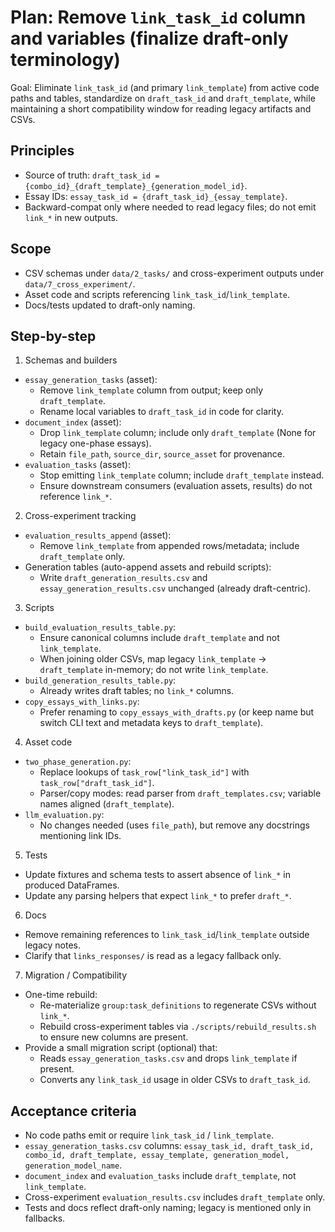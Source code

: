 # Plan: Remove `link_task_id` column and variables (finalize draft-only terminology)

Goal: Eliminate `link_task_id` (and primary `link_template`) from active code paths and tables, standardize on `draft_task_id` and `draft_template`, while maintaining a short compatibility window for reading legacy artifacts and CSVs.

## Principles
- Source of truth: `draft_task_id = {combo_id}_{draft_template}_{generation_model_id}`.
- Essay IDs: `essay_task_id = {draft_task_id}_{essay_template}`.
- Backward-compat only where needed to read legacy files; do not emit `link_*` in new outputs.

## Scope
- CSV schemas under `data/2_tasks/` and cross-experiment outputs under `data/7_cross_experiment/`.
- Asset code and scripts referencing `link_task_id`/`link_template`.
- Docs/tests updated to draft-only naming.

## Step-by-step

1) Schemas and builders
- `essay_generation_tasks` (asset):
  - Remove `link_template` column from output; keep only `draft_template`.
  - Rename local variables to `draft_task_id` in code for clarity.
- `document_index` (asset):
  - Drop `link_template` column; include only `draft_template` (None for legacy one-phase essays).
  - Retain `file_path`, `source_dir`, `source_asset` for provenance.
- `evaluation_tasks` (asset):
  - Stop emitting `link_template` column; include `draft_template` instead.
  - Ensure downstream consumers (evaluation assets, results) do not reference `link_*`.

2) Cross-experiment tracking
- `evaluation_results_append` (asset):
  - Remove `link_template` from appended rows/metadata; include `draft_template` only.
- Generation tables (auto-append assets and rebuild scripts):
  - Write `draft_generation_results.csv` and `essay_generation_results.csv` unchanged (already draft-centric).

3) Scripts
- `build_evaluation_results_table.py`:
  - Ensure canonical columns include `draft_template` and not `link_template`.
  - When joining older CSVs, map legacy `link_template` → `draft_template` in-memory; do not write `link_template`.
- `build_generation_results_table.py`:
  - Already writes draft tables; no `link_*` columns.
- `copy_essays_with_links.py`:
  - Prefer renaming to `copy_essays_with_drafts.py` (or keep name but switch CLI text and metadata keys to `draft_template`).

4) Asset code
- `two_phase_generation.py`:
  - Replace lookups of `task_row["link_task_id"]` with `task_row["draft_task_id"]`.
  - Parser/copy modes: read parser from `draft_templates.csv`; variable names aligned (`draft_template`).
- `llm_evaluation.py`:
  - No changes needed (uses `file_path`), but remove any docstrings mentioning link IDs.

5) Tests
- Update fixtures and schema tests to assert absence of `link_*` in produced DataFrames.
- Update any parsing helpers that expect `link_*` to prefer `draft_*`.

6) Docs
- Remove remaining references to `link_task_id`/`link_template` outside legacy notes.
- Clarify that `links_responses/` is read as a legacy fallback only.

7) Migration / Compatibility
- One-time rebuild:
  - Re-materialize `group:task_definitions` to regenerate CSVs without `link_*`.
  - Rebuild cross-experiment tables via `./scripts/rebuild_results.sh` to ensure new columns are present.
- Provide a small migration script (optional) that:
  - Reads `essay_generation_tasks.csv` and drops `link_template` if present.
  - Converts any `link_task_id` usage in older CSVs to `draft_task_id`.

## Acceptance criteria
- No code paths emit or require `link_task_id` / `link_template`.
- `essay_generation_tasks.csv` columns: `essay_task_id, draft_task_id, combo_id, draft_template, essay_template, generation_model, generation_model_name`.
- `document_index` and `evaluation_tasks` include `draft_template`, not `link_template`.
- Cross-experiment `evaluation_results.csv` includes `draft_template` only.
- Tests and docs reflect draft-only naming; legacy is mentioned only in fallbacks.
